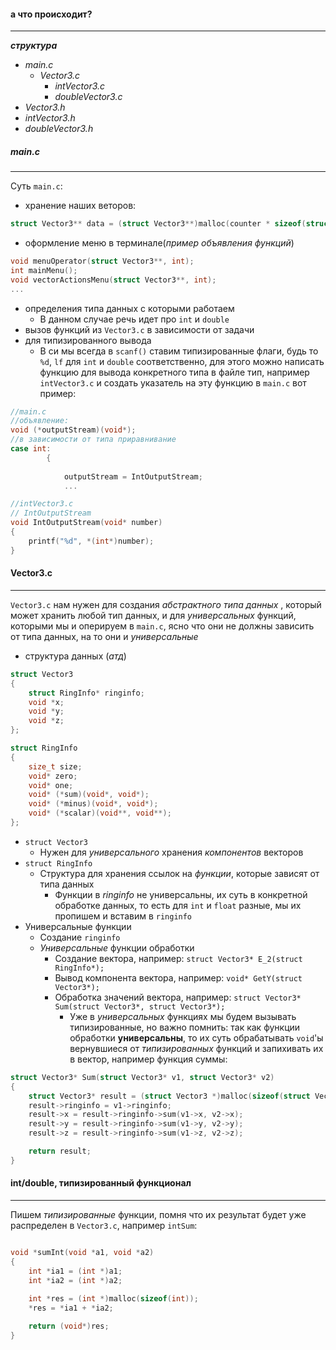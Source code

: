 #### а что происходит?

***

***структура***
- *main.c*
  - *Vector3.c*
    - *intVector3.c*
    - *doubleVector3.c*
- *Vector3.h*
- *intVector3.h*
- *doubleVector3.h*

##### main.c

***

Суть `main.c`: 
- хранение наших веторов:  
```c
struct Vector3** data = (struct Vector3**)malloc(counter * sizeof(struct Vector3*));
```
- оформление меню в терминале(*пример объявления функций*)
```c
void menuOperator(struct Vector3**, int);
int mainMenu();
void vectorActionsMenu(struct Vector3**, int);
...
```
- определения типа данных с которыми работаем
  - В данном случае речь идет про `int` и `double`
- вызов функций из `Vector3.c` в зависимости от задачи
- для типизированного вывода
  - В си мы всегда в `scanf()` ставим типизированные флаги, будь то `%d`, `lf` для `int` и `double` соответственно, для этого можно написать функцию для вывода конкретного типа в файле тип, например `intVector3.c` и создать указатель на эту функцию в `main.c` вот пример:
```c
//main.c
//объявление:
void (*outputStream)(void*);
//в зависимости от типа приравнивание
case int:
        {
            
            outputStream = IntOutputStream;
            ...
```
```c
//intVector3.c
// IntOutputStream
void IntOutputStream(void* number)
{
    printf("%d", *(int*)number);
}
```

#### Vector3.c

***

`Vector3.c` нам нужен для создания *абстрактного типа данных* , который может хранить любой тип данных, и для *универсальных* функций, которыми мы и оперируем в `main.c`, ясно что они не должны зависить от типа данных, на то они и *универсальные*  
- структура данных (*атд*)
```c
struct Vector3
{
    struct RingInfo* ringinfo;
    void *x;
    void *y;
    void *z;
};

struct RingInfo
{
    size_t size;
    void* zero;
    void* one;
    void* (*sum)(void*, void*);
    void* (*minus)(void*, void*);
    void* (*scalar)(void**, void**);
};
```
  - `struct Vector3`
    - Нужен для *универсального* хранения *компонентов* векторов
  - `struct RingInfo`
    - Структура для хранения ссылок на *функции*, которые зависят от типа данных
      - Функции в *ringinfo* не универсальны, их суть в конкретной обработке данных, то есть для `int` и `float` разные, мы их пропишем и вставим в `ringinfo`
- Универсальные функции
  - Создание `ringinfo`
  - *Универсальные* функции обработки
    - Создание вектора, например: `struct Vector3* E_2(struct RingInfo*);`
    - Вывод компонента вектора, например: `void* GetY(struct Vector3*);`
    - Обработка значений вектора, например: `struct Vector3* Sum(struct Vector3*, struct Vector3*);`
      - Уже в *универсальных* функциях мы будем вызывать типизированные, но важно помнить: так как функции обработки **универсальны**, то их суть обрабатывать `void`'ы вернувшиеся от *типизированных* функций и запихивать их в вектор, например функция суммы:
```c
struct Vector3* Sum(struct Vector3* v1, struct Vector3* v2)
{
    struct Vector3* result = (struct Vector3 *)malloc(sizeof(struct Vector3));
    result->ringinfo = v1->ringinfo;
    result->x = result->ringinfo->sum(v1->x, v2->x);
    result->y = result->ringinfo->sum(v1->y, v2->y);
    result->z = result->ringinfo->sum(v1->z, v2->z);

    return result;
}
```

#### int/double, типизированный функционал

***

Пишем *типизированные* функции, помня что их результат будет уже распределен в `Vector3.c`, например `intSum`:  
```c

void *sumInt(void *a1, void *a2)
{
    int *ia1 = (int *)a1;
    int *ia2 = (int *)a2;
    
    int *res = (int *)malloc(sizeof(int));
    *res = *ia1 + *ia2;

    return (void*)res;
}
```